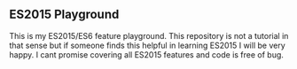 ES2015 Playground
------------------
This is my ES2015/ES6 feature playground. This repository is not a tutorial in that sense but if someone finds this helpful in learning ES2015 I will be very happy. I cant promise covering all ES2015 features and code is free of bug.  